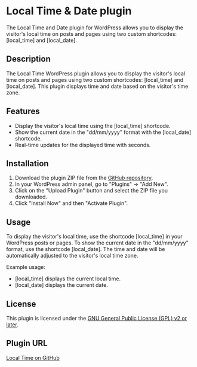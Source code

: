 # Local Time & Date plugin
The Local Time and Date plugin for WordPress allows you to display the visitor's local time on posts and pages using two custom shortcodes: [local_time] and [local_date].

## Description

The Local Time WordPress plugin allows you to display the visitor's local time on posts and pages using two custom shortcodes: [local_time] and [local_date]. This plugin displays time and date based on the visitor's time zone. 

## Features

- Display the visitor's local time using the [local_time] shortcode.
- Show the current date in the "dd/mm/yyyy" format with the [local_date] shortcode.
- Real-time updates for the displayed time with seconds.

## Installation

1. Download the plugin ZIP file from the [GitHub repository]([https://github.com/example/repo](https://github.com/syllod/Local-Time-Date_wp-plugin)).
2. In your WordPress admin panel, go to "Plugins" -> "Add New".
3. Click on the "Upload Plugin" button and select the ZIP file you downloaded.
4. Click "Install Now" and then "Activate Plugin".

## Usage

To display the visitor's local time, use the shortcode [local_time] in your WordPress posts or pages. To show the current date in the "dd/mm/yyyy" format, use the shortcode [local_date]. The time and date will be automatically adjusted to the visitor's local time zone.

Example usage:
- [local_time] displays the current local time.
- [local_date] displays the current date.

## License

This plugin is licensed under the [GNU General Public License (GPL) v2 or later](https://www.gnu.org/licenses/gpl-2.0.html).

## Plugin URL

[Local Time on GitHub]([https://github.com/example/repo](https://github.com/syllod/Local-Time-Date_wp-plugin))
